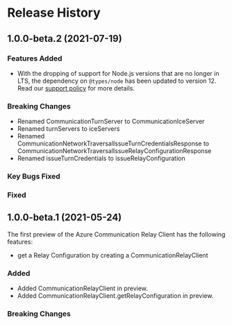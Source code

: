 # Release History

## 1.0.0-beta.2 (2021-07-19)

### Features Added
- With the dropping of support for Node.js versions that are no longer in LTS, the dependency on `@types/node` has been updated to version 12. Read our [support policy](https://github.com/Azure/azure-sdk-for-js/blob/main/SUPPORT.md) for more details.

### Breaking Changes
- Renamed CommunicationTurnServer to CommunicationIceServer
- Renamed turnServers to iceServers
- Renamed CommunicationNetworkTraversalIssueTurnCredentialsResponse to CommunicationNetworkTraversalIssueRelayConfigurationResponse
- Renamed issueTurnCredentials to issueRelayConfiguration

### Key Bugs Fixed

### Fixed

## 1.0.0-beta.1 (2021-05-24)

The first preview of the Azure Communication Relay Client has the following features:

- get a Relay Configuration by creating a CommunicationRelayClient


### Added

- Added CommunicationRelayClient in preview.
- Added CommunicationRelayClient.getRelayConfiguration in preview.

### Breaking Changes
